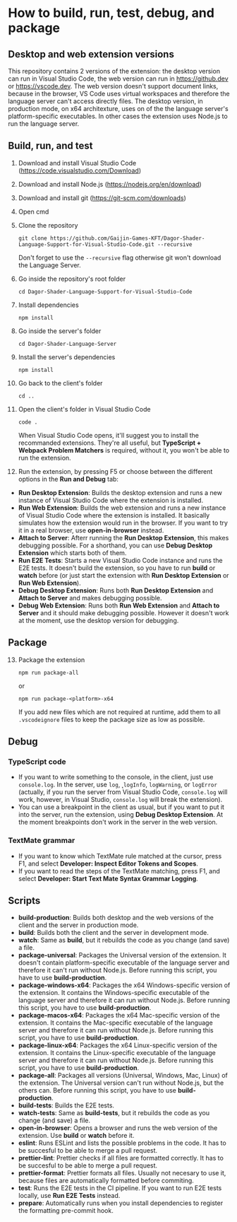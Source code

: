 # How to build, run, test, debug, and package

## Desktop and web extension versions

This repository contains 2 versions of the extension: the desktop version can run in Visual Studio Code, the web version can run in https://github.dev or https://vscode.dev. The web version doesn't support document links, because in the browser, VS Code uses virtual workspaces and therefore the language server can't access directly files. The desktop version, in production mode, on x64 architexture, uses on of the the language server's platform-specific executables. In other cases the extension uses Node.js to run the language server.

## Build, run, and test

1. Download and install Visual Studio Code (<https://code.visualstudio.com/Download>)
2. Download and install Node.js (<https://nodejs.org/en/download>)
3. Download and install git (<https://git-scm.com/downloads>)
4. Open cmd
5. Clone the repository

    ```
    git clone https://github.com/Gaijin-Games-KFT/Dagor-Shader-Language-Support-for-Visual-Studio-Code.git --recursive
    ```

    Don't forget to use the `--recursive` flag otherwise git won't download the Language Server.

6. Go inside the repository's root folder

    ```
    cd Dagor-Shader-Language-Support-for-Visual-Studio-Code
    ```

7. Install dependencies

    ```
    npm install
    ```

8. Go inside the server's folder

    ```
    cd Dagor-Shader-Language-Server
    ```

9. Install the server's dependencies

    ```
    npm install
    ```

10. Go back to the client's folder

    ```
    cd ..
    ```

11. Open the client's folder in Visual Studio Code

    ```
    code .
    ```

    When Visual Studio Code opens, it'll suggest you to install the recommanded extensions. They're all useful, but **TypeScript + Webpack Problem Matchers** is required, without it, you won't be able to run the extension.

12. Run the extension, by pressing F5 or choose between the different options in the **Run and Debug** tab:

-   **Run Desktop Extension**: Builds the desktop extension and runs a new instance of Visual Studio Code where the extension is installed.
-   **Run Web Extension**: Builds the web extension and runs a new instance of Visual Studio Code where the extension is installed. It basically simulates how the extension would run in the browser. If you want to try it in a real browser, use **open-in-browser** instead.
-   **Attach to Server**: Afterr running the **Run Desktop Extension**, this makes debugging possible. For a shorthand, you can use **Debug Desktop Extension** which starts both of them.
-   **Run E2E Tests**: Starts a new Visual Studio Code instance and runs the E2E tests. It doesn't build the extension, so you have to run **build** or **watch** before (or just start the extension with **Run Desktop Extension** or **Run Web Extension**).
-   **Debug Desktop Extension**: Runs both **Run Desktop Extension** and **Attach to Server** and makes debugging possible.
-   **Debug Web Extension**: Runs both **Run Web Extension** and **Attach to Server** and it should make debugging possible. However it doesn't work at the moment, use the desktop version for debugging.

## Package

13. Package the extension

    ```
    npm run package-all
    ```

    or

    ```
    npm run package-<platform>-x64
    ```

    If you add new files which are not required at runtime, add them to all `.vscodeignore` files to keep the package size as low as possible.

## Debug

### TypeScript code

-   If you want to write something to the console, in the client, just use `console.log`. In the server, use `log`, ˛`logInfo`, `logWarning`, or `logError` (actually, if you run the server from Visual Studio Code, `console.log` will work, however, in Visual Studio, `console.log` will break the extension).
-   You can use a breakpoint in the client as usual, but if you want to put it into the server, run the extension, using **Debug Desktop Extension**. At the moment breakpoints don't work in the server in the web version.

### TextMate grammar

-   If you want to know which TextMate rule matched at the cursor, press F1, and select **Developer: Inspect Editor Tokens and Scopes**.
-   If you want to read the steps of the TextMate matching, press F1, and select **Developer: Start Text Mate Syntax Grammar Logging**.

## Scripts

-   **build-production**: Builds both desktop and the web versions of the client and the server in production mode.
-   **build**: Builds both the client and the server in development mode.
-   **watch**: Same as **build**, but it rebuilds the code as you change (and save) a file.
-   **package-universal**: Packages the Universal version of the extension. It doesn't contain platform-specific executable of the language server and therefore it can't run without Node.js. Before running this script, you have to use **build-production**.
-   **package-windows-x64**: Packages the x64 Windows-specific version of the extension. It contains the Windows-specific executable of the language server and therefore it can run without Node.js. Before running this script, you have to use **build-production**.
-   **package-macos-x64**: Packages the x64 Mac-specific version of the extension. It contains the Mac-specific executable of the language server and therefore it can run without Node.js. Before running this script, you have to use **build-production**.
-   **package-linux-x64**: Packages the x64 Linux-specific version of the extension. It contains the Linux-specific executable of the language server and therefore it can run without Node.js. Before running this script, you have to use **build-production**.
-   **package-all**: Packages all versions (Universal, Windows, Mac, Linux) of the extension. The Universal version can't run without Node.js, but the others can. Before running this script, you have to use **build-production**.
-   **build-tests**: Builds the E2E tests.
-   **watch-tests**: Same as **build-tests**, but it rebuilds the code as you change (and save) a file.
-   **open-in-browser**: Opens a browser and runs the web version of the extension. Use **build** or **watch** before it.
-   **eslint**: Runs ESLint and lists the possible problems in the code. It has to be succesful to be able to merge a pull request.
-   **prettier-lint**: Prettier checks if all files are formatted correctly. It has to be succesful to be able to merge a pull request.
-   **prettier-format**: Prettier formats all files. Usually not necesary to use it, because files are automatically formatted before commiting.
-   **test**: Runs the E2E tests in the CI pipeline. If you want to run E2E tests locally, use **Run E2E Tests** instead.
-   **prepare**: Automatically runs when you install dependencies to register the formatting pre-commit hook.
